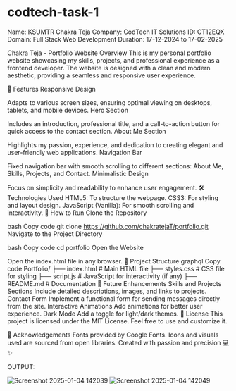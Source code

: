 # codtech-task-1

Name: KSUMTR Chakra Teja 
Company: CodTech IT Solutions 
ID: CT12EQX
Domain: Full Stack Web Development 
Duration: 17-12-2024 to 17-02-2025

Chakra Teja - Portfolio Website
Overview
This is my personal portfolio website showcasing my skills, projects, and professional experience as a frontend developer. The website is designed with a clean and modern aesthetic, providing a seamless and responsive user experience.

🌟 Features
Responsive Design

Adapts to various screen sizes, ensuring optimal viewing on desktops, tablets, and mobile devices.
Hero Section

Includes an introduction, professional title, and a call-to-action button for quick access to the contact section.
About Me Section

Highlights my passion, experience, and dedication to creating elegant and user-friendly web applications.
Navigation Bar

Fixed navigation bar with smooth scrolling to different sections: About Me, Skills, Projects, and Contact.
Minimalistic Design

Focus on simplicity and readability to enhance user engagement.
🛠️ Technologies Used
HTML5: To structure the webpage.
CSS3: For styling and layout design.
JavaScript (Vanilla): For smooth scrolling and interactivity.
🚀 How to Run
Clone the Repository

bash
Copy code
git clone https://github.com/chakratejaT/portfolio.git
Navigate to the Project Directory

bash
Copy code
cd portfolio
Open the Website

Open the index.html file in any browser.
📂 Project Structure
graphql
Copy code
Portfolio/
├── index.html        # Main HTML file
├── styles.css        # CSS file for styling
├── script.js         # JavaScript for interactivity (if any)
├── README.md         # Documentation
🌱 Future Enhancements
Skills and Projects Sections
Include detailed descriptions, images, and links to projects.
Contact Form
Implement a functional form for sending messages directly from the site.
Interactive Animations
Add animations for better user experience.
Dark Mode
Add a toggle for light/dark themes.
📜 License
This project is licensed under the MIT License. Feel free to use and customize it.

🙏 Acknowledgements
Fonts provided by Google Fonts.
Icons and visuals used are sourced from open libraries.
Created with passion and precision 💻✨


OUTPUT:

![Screenshot 2025-01-04 142039](https://github.com/user-attachments/assets/d9c562d3-caa4-45fa-a42c-e69158279ab1)
![Screenshot 2025-01-04 142049](https://github.com/user-attachments/assets/b36dcd0e-60c3-4a91-95be-0f53259f0ab4)
